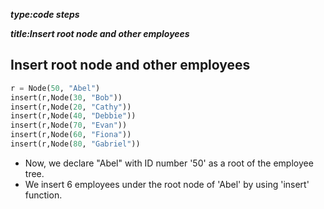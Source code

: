 _**type:code steps**_

_**title:Insert root node and other employees**_
## Insert root node and other employees
 ```python
r = Node(50, "Abel") 
insert(r,Node(30, "Bob")) 
insert(r,Node(20, "Cathy")) 
insert(r,Node(40, "Debbie")) 
insert(r,Node(70, "Evan")) 
insert(r,Node(60, "Fiona")) 
insert(r,Node(80, "Gabriel")) 
```
- Now, we declare "Abel" with ID number '50' as a root of the employee tree. 
- We insert 6 employees under the root node of 'Abel' by using 'insert' function.